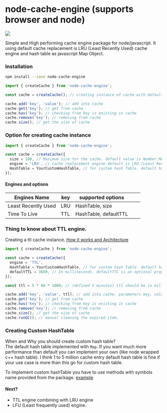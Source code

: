 # node-cache-engine (supports browser and node)

[![](https://github.com/benhurdavies/node-cache-engine/workflows/Test%20CI/badge.svg?branch=master)](https://github.com/benhurdavies/node-cache-engine/actions?query=workflow%3A%22Test+CI%22)

Simple and High performing cache engine package for node/javascript. It using default cache replacement is LRU (Least Recently Used) cache engine and hash table as javascript Map Object.

### Installation

```bash
npm install --save node-cache-engine
```

```javascript
import { createCache } from 'node-cache-engine';

const cache = createCache(); // creating instance of cache with default configuration

cache.add('key', 'value'); // add into cache
cache.get('key'); // get from cache
cache.has('key'); // checking from key is existing in cache
cache.remove('key'); // removing from cache
cache.size(); // get the size of cache
```

### Option for creating cache instance

```javascript
import { createCache } from 'node-cache-engine';

const cache = createCache({
  size = 100, // Maximum size for the cache. default value is Number.MAX_SAFE_INTEGER
  engine = 'LRU', // cache replacement engine default is LRU (Least Recently Used)
  HashTable = YourCustomHashTable, // for custom hash Table. default hashTable is 'src/dataStructure/HashTable.js'
}); 
```

#### Engines and options

| Engines Name        | key | supported options     |   |   |
|---------------------|-----|-----------------------|---|---|
| Least Recently Used | LRU | HashTable, size       |   |   |
| Time To Live        | TTL | HashTable, defaultTTL |   |   |

### Thing to know about TTL engine.

Creating a ttl cache instance. [How it works and Architecture](./docs/ttl-engine.md)

```javascript
import { createCache } from 'node-cache-engine';

const cache = createCache({
  engine = 'TTL',
  HashTable = YourCustomHashTable, // for custom hash Table. default hashTable is 'src/dataStructure/HashTable.js'
  defaultTTL = 3600, // In milliseconds. defaultTTL is an optional property. This will use when ttl value is not passed on item add. 
}); 

const ttl = 5 * 60 * 1000; // (defined 5 minutes) ttl should be in milliseconds 

cache.add('key', 'value', ttl); // add into cache. parameters key, value, ttl.
cache.get('key'); // get from cache
cache.has('key'); // checking from key is existing in cache
cache.remove('key'); // removing from cache
cache.size(); // get the size of cache
cache.runGC(); // manual cleaning the expired item.

```


### Creating Custom HashTable
When and Why you should create custom hash table?  
The default hash table implemented with `Map`. If you want much more performance than default you can implement your own (like node wrapped c++ hash table). I think 1 to 5 million cache entry default hash table is fine if your use case is more than this go for custom hash table.  

To implement custom hashTable you have to use methods with symbols name provided from the package. [example](src/featureTest/customHashTable.test.js)


#### Next?
* TTL engine combining with LRU engine
* LFU (Least frequently used) engine.
